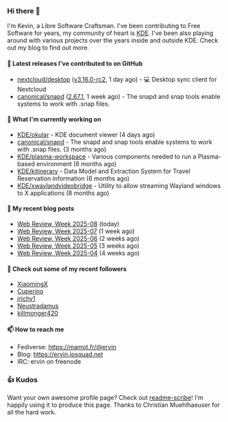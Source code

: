 ### Hi there 👋

I'm Kevin, a Libre Software Craftsman. I've been contributing to Free Software for years,
my community of heart is [KDE](https://kde.org). I've been also playing around with various
projects over the years inside and outside KDE. Check out my blog to find out more.

#### 🔭 Latest releases I've contributed to on GitHub

- [nextcloud/desktop](https://github.com/nextcloud/desktop) ([v3.16.0-rc2](https://github.com/nextcloud/desktop/releases/tag/v3.16.0-rc2), 1 day ago) - 💻 Desktop sync client for Nextcloud
- [canonical/snapd](https://github.com/canonical/snapd) ([2.67.1](https://github.com/canonical/snapd/releases/tag/2.67.1), 1 week ago) - The snapd and snap tools enable systems to work with .snap files.

#### 🌱 What I'm currently working on

- [KDE/okular](https://github.com/KDE/okular) - KDE document viewer (4 days ago)
- [canonical/snapd](https://github.com/canonical/snapd) - The snapd and snap tools enable systems to work with .snap files. (3 months ago)
- [KDE/plasma-workspace](https://github.com/KDE/plasma-workspace) - Various components needed to run a Plasma-based environment (6 months ago)
- [KDE/kitinerary](https://github.com/KDE/kitinerary) - Data Model and Extraction System for Travel Reservation information (6 months ago)
- [KDE/xwaylandvideobridge](https://github.com/KDE/xwaylandvideobridge) - Utility to allow streaming Wayland windows to X applications (8 months ago)

#### 📜 My recent blog posts

- [Web Review, Week 2025-08](https://ervin.ipsquad.net/blog/2025/02/21/web-review-week-2025-08/) (today)
- [Web Review, Week 2025-07](https://ervin.ipsquad.net/blog/2025/02/14/web-review-week-2025-07/) (1 week ago)
- [Web Review, Week 2025-06](https://ervin.ipsquad.net/blog/2025/02/07/web-review-week-2025-06/) (2 weeks ago)
- [Web Review, Week 2025-05](https://ervin.ipsquad.net/blog/2025/01/31/web-review-week-2025-05/) (3 weeks ago)
- [Web Review, Week 2025-04](https://ervin.ipsquad.net/blog/2025/01/24/web-review-week-2025-04/) (4 weeks ago)

#### 👯 Check out some of my recent followers

- [XiaomingX](https://github.com/XiaomingX)
- [Cuperino](https://github.com/Cuperino)
- [jrichy1](https://github.com/jrichy1)
- [Neustradamus](https://github.com/Neustradamus)
- [killmonger420](https://github.com/killmonger420)

#### 📫 How to reach me

- Fediverse: https://mamot.fr/@ervin
- Blog: https://ervin.ipsquad.net
- IRC: ervin on freenode

### 👍 Kudos

Want your own awesome profile page? Check out [readme-scribe](https://github.com/muesli/readme-scribe)!
I'm happily using it to produce this page. Thanks to Christian Muehlhaeuser for all the hard work.

